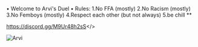 • Welcome to Arvi's Duel • 
 Rules: 
 1.No FFA (mostly) 
 2.No Racism (mostly) 
 3.No Femboys (mostly) 
 4.Respect each other (but not always) 
 5.be chill  **


<a id="Arvi's Duel - Discord Server">https://discord.gg/M9Ur48h2sS</>

![Arvi](https://cdn.discordapp.com/attachments/1195861352019931186/1236703666916823040/Picsart_24-05-05_16-20-00-048.png?ex=6638f98b&is=6637a80b&hm=9cc421a706d4588e4c4085435c746e08ba994b74da23248c47e84271200e6a88&)

